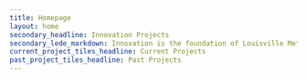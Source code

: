 ```yaml
---
title: Homepage
layout: home
secondary_headline: Innovation Projects
secondary_lede_markdown: Innovation is the foundation of Louisville Metro Government, and so is the belief in the problem-solving power of collaboration among citizens, businesses and their government. The Office of Civic Innovation is the manifestation of our commitment to these principles.
current_project_tiles_headline: Current Projects
past_project_tiles_headline: Past Projects
---
```

